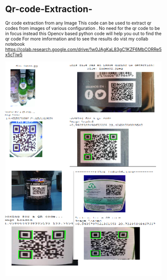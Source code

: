 # Qr-code-Extraction-
Qr code extraction from any Image 
This code can be used to extract qr codes from images of various configuration . No need for the qr code to be in focus instead this Opencv based python code will help you out to find the qr code
For more imformation and to see the results do vist my collab notebook 
https://colab.research.google.com/drive/1w0JAgKaL83gC1KZF6MbCORRe5x5cTjw5

![Test 1 ](result.png)
